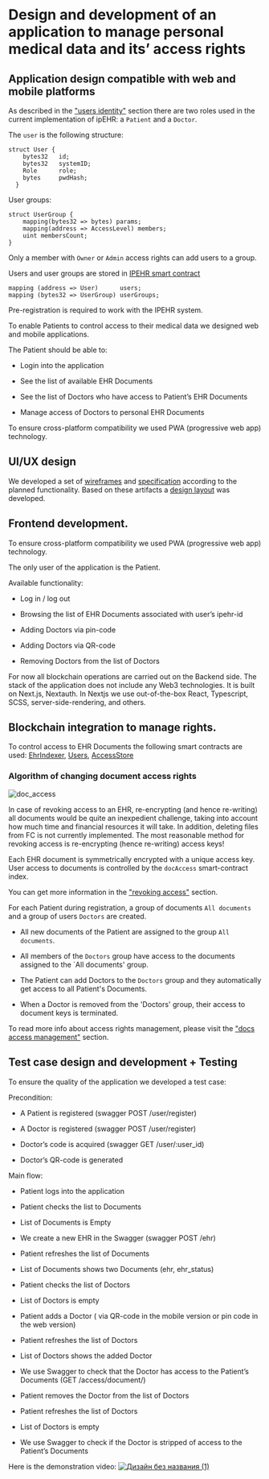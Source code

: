 # Design and development of an application to manage personal medical data and its’ access rights

## Application design compatible with web and mobile platforms


As described in the ["users identity"](https://github.com/bsn-si/IPEHR-gateway/blob/develop/progress/Milestone_3/2_Users_identity.md) section there are two roles used in the current implementation of ipEHR: a `Patient` and a `Doctor`.

The `user` is the following structure:

```
struct User {
    bytes32   id;
    bytes32   systemID;
    Role      role;
    bytes     pwdHash;
  }
```

User groups:

```
struct UserGroup {
    mapping(bytes32 => bytes) params;
    mapping(address => AccessLevel) members;
    uint membersCount;
}
```

Only a member with `Owner` or `Admin` access rights can add users to a group.


Users and user groups are stored in [IPEHR smart contract](https://github.com/bsn-si/IPEHR-blockchain-indexes)

```
mapping (address => User)      users;
mapping (bytes32 => UserGroup) userGroups;
```

Pre-registration is required to work with the IPEHR system.
  
 
 
To enable Patients to control access to their medical data we designed web and mobile applications.
  

The Patient should be able to:

-   Login into the application
    
-   See the list of available EHR Documents
    
-   See the list of Doctors who have access to Patient’s EHR Documents
    
-   Manage access of Doctors to personal EHR Documents

  

To ensure cross-platform compatibility we used PWA (progressive web app) technology.

  
## UI/UX design
  

We developed a set of [wireframes](https://miro.com/app/board/uXjVPwaRjjY=/?share_link_id=25084805149) and [specification](https://docs.google.com/document/d/1aIDZMmukk8Y0d_b_e3eD0CrBj9kCnacKaGxKX1iDer4/edit?usp=sharing) according to the planned functionality. Based on these artifacts a [design layout](https://www.figma.com/file/TSKmYUCG3pHjDGtkCoB62Y/%D0%BF%D1%80%D0%B8%D0%BB%D0%BE%D0%B6%D0%B5%D0%BD%D1%8C%D0%BA%D0%B0-ipehr?node-id=0%3A1&t=cDnGRxraxnS0eXoM-0) was developed.

  

## Frontend development.

To ensure cross-platform compatibility we used PWA (progressive web app) technology.
  

The only user of the application is the Patient.

Available functionality:

-   Log in / log out
    
-   Browsing the list of EHR Documents associated with user’s ipehr-id
    
-   Adding Doctors via pin-code
    
-   Adding Doctors via QR-code
    
-   Removing Doctors from the list of Doctors
    

For now all blockchain operations are carried out on the Backend side. The stack of the application does not include any Web3 technologies. It is built on Next.js, Nextauth. In Nextjs we use out-of-the-box React, Typescript, SCSS, server-side-rendering, and others.


## Blockchain integration to manage rights.

To control access to EHR Documents the following smart contracts are used: [EhrIndexer](https://github.com/bsn-si/IPEHR-blockchain-indexes/blob/develop/contracts/EhrIndexer.sol), [Users](https://github.com/bsn-si/IPEHR-blockchain-indexes/blob/develop/contracts/Users.sol), [AccessStore](https://github.com/bsn-si/IPEHR-blockchain-indexes/blob/develop/contracts/AccessStore.sol)

### Algorithm of changing document access rights

![doc_access](https://user-images.githubusercontent.com/8058268/190620811-fd433f0b-44b7-4e04-a425-d77f62b55835.svg)

In case of revoking access to an EHR, re-encrypting (and hence re-writing) all documents would be quite an inexpedient challenge, taking into account how much time and financial resources it will take. In addition, deleting files from FC is not currently implemented. The most reasonable method for revoking access is re-encrypting (hence re-writing) access keys!

Each EHR document is symmetrically encrypted with a unique access key. User access to documents is controlled by the `docAccess` smart-contract index.


You can get more information in the ["revoking access"](https://github.com/bsn-si/IPEHR-gateway/blob/develop/progress/Milestone_2/3_Revoking_access.md) section.

For each Patient during registration, a group of documents `All documents` and a group of users `Doctors` are created.


-   All new documents of the Patient are assigned to the group `All documents`.
    
-   All members of the `Doctors` group have access to the documents assigned to the `All documents' group.
    
-   The Patient can add Doctors to the `Doctors` group and they automatically get access to all Patient's Documents.
    
-   When a Doctor is removed from the 'Doctors' group, their access to document keys is terminated.
    

To read more info about access rights management, please visit the ["docs access management"](https://github.com/bsn-si/IPEHR-gateway/blob/develop/progress/Milestone_3/3_Docs_access_mgmt.md) section.

## Test case design and development + Testing


To ensure the quality of the application we developed a test case:

  
Precondition:

-   A Patient is registered (swagger POST /user/register)
    
-   A Doctor is registered (swagger POST /user/register)
    
-   Doctor’s code is acquired (swagger GET /user/:user_id)
    
-   Doctor’s QR-code is generated
    
  

Main flow:

-   Patient logs into the application
    
-   Patient checks the list to Documents
    
-   List of Documents is Empty
    
-   We create a new EHR in the Swagger (swagger POST /ehr)
    
-   Patient refreshes the list of Documents
    
-   List of Documents shows two Documents (ehr, ehr_status)
    
-   Patient checks the list of Doctors
    
-   List of Doctors is empty
    
-   Patient adds a Doctor ( via QR-code in the mobile version or pin code in the web version)
    
-   Patient refreshes the list of Doctors
    
-   List of Doctors shows the added Doctor
    
-   We use Swagger to check that the Doctor has access to the Patient’s Documents (GET /access/document/)
    
-   Patient removes the Doctor from the list of Doctors
    
-   Patient refreshes the list of Doctors
    
-   List of Doctors is empty
    
-   We use Swagger to check if the Doctor is stripped of access to the Patient’s Documents
    
  
  
Here is the demonstration video:
[![Дизайн без названия (1)](https://user-images.githubusercontent.com/98888366/214616759-e0c84f22-b524-4879-acdd-68b81e775676.png)](https://media.bsn.si/ipehr/v2/how_to_add_doctor_into_app.mp4)

